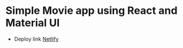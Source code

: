 # Simple Movie app using React and Material UI

* Deploy link [Netlify](https://turbo-computing-machine.netlify.app)
